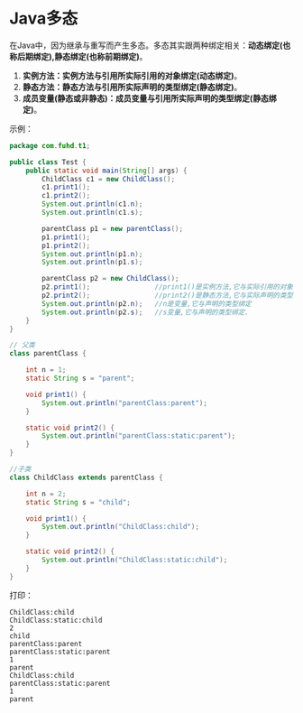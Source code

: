 Java多态
======================================================================
在Java中，因为继承与重写而产生多态。多态其实跟两种绑定相关：**动态绑定(也称后期绑定),静态绑定(也称前期绑定)**。
1. **实例方法：实例方法与引用所实际引用的对象绑定(动态绑定)**。
2. **静态方法：静态方法与引用所实际声明的类型绑定(静态绑定)**。
3. **成员变量(静态或非静态)：成员变量与引用所实际声明的类型绑定(静态绑定)**。 

示例：
```java
package com.fuhd.t1;

public class Test {
    public static void main(String[] args) {
        ChildClass c1 = new ChildClass();
        c1.print1();
        c1.print2();
        System.out.println(c1.n);
        System.out.println(c1.s);

        parentClass p1 = new parentClass();
        p1.print1();
        p1.print2();
        System.out.println(p1.n);
        System.out.println(p1.s);

        parentClass p2 = new ChildClass();
        p2.print1();                //print1()是实例方法,它与实际引用的对象绑定
        p2.print2();                //print2()是静态方法,它与实际声明的类型绑定
        System.out.println(p2.n);   //n是变量,它与声明的类型绑定
        System.out.println(p2.s);   //s变量,它与声明的类型绑定.
    }
}

// 父类
class parentClass {

    int n = 1;
    static String s = "parent";

    void print1() {
        System.out.println("parentClass:parent");
    }

    static void print2() {
        System.out.println("parentClass:static:parent");
    }
}

//子类
class ChildClass extends parentClass {

    int n = 2;
    static String s = "child";

    void print1() {
        System.out.println("ChildClass:child");
    }

    static void print2() {
        System.out.println("ChildClass:static:child");
    }
}
```
打印：
```
ChildClass:child
ChildClass:static:child
2
child
parentClass:parent
parentClass:static:parent
1
parent
ChildClass:child
parentClass:static:parent
1
parent
```